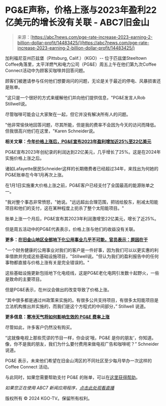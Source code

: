 <!--yml

类别：未分类

日期：2024年5月27日14:36:38

-->

# PG&E声称，价格上涨与2023年盈利22亿美元的增长没有关联 - ABC7旧金山

> 来源：[https://abc7news.com/pge-rate-increase-2023-earning-2-billion-dollar-profit/14483425/](https://abc7news.com/pge-rate-increase-2023-earning-2-billion-dollar-profit/14483425/)

加利福尼亚州匹兹堡（Pittsburg, Calif.）（KGO）-- 位于匹兹堡Steeltown Coffee角落里，太平洋燃气和电力公司（PG&E）周五上午在他们第九次Coffee Connect活动中为顾客买咖啡并回答问题。

顾客们被邀请参与任何他们想要询问的问题，无论是关于最近的停电、风暴损害还是账单。

"这只是一个很好的方式来缓解他们并向他们提供信息，"PG&E发言人Rob Stillwell说。

尽管咖啡可能会让大家聚在一起，但它并没有解决所有人的问题。

"他非常愉快地回答问题，尽其所能，但是我的费率不会因为今天的访问而降低。但我很高兴他们在这里，"Karen Schneider说。

**相关文章：[今年价格上涨后，PG&E宣布2023年盈利增加近25%至22亿美元](https://abc7news.com/pge-earnings-rate-increase-2024-profits-power-outages/14458228/)**

PG&E宣布2023年创纪录的利润达到22亿美元，几乎增长了25%。这是在2024年实施价格上涨之后。

诸如Lafayette居民Schneider这样的长期缴费者已经超过34年，来找出为何她的PG&E账单在今年1月再次上涨。

在1月1日实施重大价格上涨之前，PG&E客户已经支付了全国最高的能源账单之一。

"我对整个事态非常愤怒，"她说。"远远超出合理范围，把钱给股东，削减太阳能项目和他们的支付，这在某种程度上扼杀了整个太阳能项目。"

账单上涨一个月后，PG&E宣布其2023年利润激增至22亿美元，增长了近25%。

但是周五活动中的PG&E代表表示，价格上涨与他们的收益没有关联。

**更多：[在旧金山地区全部地下化公用事业几乎不可能，官员表示：原因在于](https://abc7news.com/san-francisco-utilities-undergrounding-pge-cpuc/14381989/)**

"一个财务健康的公用事业对我们的客户是一件好事，因为我们可以以更实惠的利率借款并完成这些基础设施项目，"Stillwell说。"但认为我们的盈利报告中的任何事物都直接与价格上涨有关是完全错误的。"

这些基础设施更新包括地下化电缆线，这是PG&E老化电网引发数十起野火，一些是致命的主要项目。

但是PG&E表示，在州议会做出的改变导致了价格上涨。

“其中很多都是通过州政策来实施的。有很多公共支持项目，有很多太阳能项目是立法机构推出并实施的，而我们是这个方程式的中间部分，” Stillwell 说道。

**更多信息：[寒冷天气将如何影响生效的 PG&E 费率上涨](https://abc7news.com/bay-area-pge-bill-rate-increase-2024-energy-rates-cold-weather/14297765/)**

尽管如此，许多客户仍然没有购买。

“这就像电视上那些荒谬的节目一样，你会说‘哦，PG&E 是你的朋友’，你知道。像，你不是我的朋友，我们为什么要付费用来做电视广告和咖啡呢？” Schneider 说道。

PG&E 表示，未来他们希望在旧金山湾区的不同社区至少每月举办一次这样的 Coffee Connect 活动。

与此同时，如果您需要帮助支付 PG&E 的账单，可以在[这里获得帮助](https://www.pge.com/en/account/billing-and-assistance/financial-assistance.html?vnt=billhelp)。

*如果您正在使用 ABC7 新闻应用程序，[点击此处观看直播](https://abc7news.com/abc-news-live-local-watch/11513295/)*

版权所有 © 2024 KGO-TV。保留所有权利。

